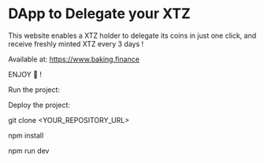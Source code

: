 # DApp to Delegate your XTZ
This website enables a XTZ holder to delegate its coins in just one click, and receive freshly minted XTZ every 3 days !

Available at: https://www.baking.finance

ENJOY :money_with_wings: !

Run the project: 

Deploy the project:

git clone <YOUR_REPOSITORY_URL>

npm install

npm run dev
